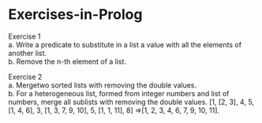 # Exercises-in-Prolog

Exercise 1\
a. Write a predicate to substitute in a list a value with all the elements of another list.\
b. Remove the n-th element of a list.

Exercise 2\
a. Mergetwo sorted lists with removing the double values.\
b. For a heterogeneous list, formed from integer numbers and list of numbers, merge all sublists with removing the double values.
   [1, [2, 3], 4, 5, [1, 4, 6], 3, [1, 3, 7, 9, 10], 5, [1, 1, 11], 8] =>[1, 2, 3, 4, 6, 7, 9, 10, 11].
